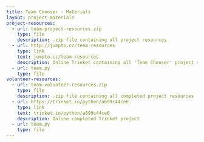 ```yaml
---
title: Team Chooser - Materials
layout: project-materials
project-resources:     
  - url: team-project-resources.zip
    type: file
    description: .zip file containing all project resources
  - url: http://jumpto.cc/team-resources
    type: link
    text: jumpto.cc/team-resources
    description: Online Trinket containing all 'Team Chooser' project resources
  - url: team.py
    type: file
volunteer-resources:
  - url: team-volunteer-resources.zip
    type: file
    description: .zip file containing all completed project resources
  - url: https://trinket.io/python/a699c44ce6
    type: link
    text: trinket.io/python/a699c44ce6
    description: Online completed Trinket project
  - url: team.py
    type: file
---
```

